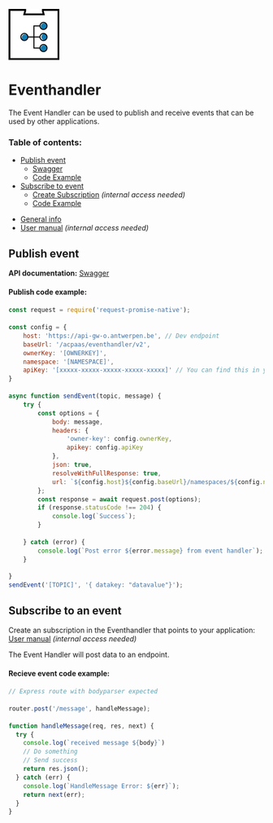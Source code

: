 ![eventhandler](./assets/eventhandler.png)

# Eventhandler


The Event Handler can be used to publish and receive events that can be used by other applications.

### Table of contents:

<!--ts-->
   * [Publish event](#publish-event)
      * [Swagger](https://acpaas.digipolis.be/nl/product/event-handler-engine/v2.0.0/api-event-handler-v-2/about#/Publish)
      * [Code Example](#publish-code-example)
   * [Subscribe to event](#subscribe-to-an-event)
      * [Create Subscription](https://wiki.antwerpen.be/ACPAAS/index.php/Event-Handler_User_Manuals) *(internal access needed)*
      * [Code Example](#recieve-event-code-example)
<!--te-->

- [General info](https://acpaas.digipolis.be/nl/product/event-handler-engine)
- [User manual](https://wiki.antwerpen.be/ACPAAS/index.php/Event-Handler_User_Manuals) *(internal access needed)*

## Publish event
**API documentation:** [Swagger](https://acpaas.digipolis.be/nl/product/event-handler-engine/v2.0.0/api-event-handler-v-2/about#/Publish)


#### Publish code example:
```javascript
const request = require('request-promise-native');

const config = {
    host: 'https://api-gw-o.antwerpen.be', // Dev endpoint
    baseUrl: '/acpaas/eventhandler/v2',
    ownerKey: '[OWNERKEY]',
    namespace: '[NAMESPACE]',
    apiKey: '[xxxxx-xxxxx-xxxxx-xxxxx-xxxxx]' // You can find this in your application on the api-store https://api-store-o.antwerpen.be/
}

async function sendEvent(topic, message) {
    try {
        const options = {
            body: message,
            headers: {
                'owner-key': config.ownerKey,
                apikey: config.apiKey
            },
            json: true,
            resolveWithFullResponse: true,
            url: `${config.host}${config.baseUrl}/namespaces/${config.namespace}/topics/${topic}/publish`,
        };
        const response = await request.post(options);
        if (response.statusCode !== 204) {
            console.log(`Success`);
        }

    } catch (error) {
        console.log(`Post error ${error.message} from event handler`);
    }

}
sendEvent('[TOPIC]', '{ datakey: "datavalue"}');
```
## Subscribe to an event

Create an subscription in the Eventhandler that points to your application: [User manual](https://wiki.antwerpen.be/ACPAAS/index.php/Event-Handler_User_Manuals) *(internal access needed)*

The Event Handler will post data to an endpoint.

#### Recieve event code example:
```javascript
// Express route with bodyparser expected

router.post('/message', handleMessage);

function handleMessage(req, res, next) {
  try {
    console.log(`received message ${body}`)
    // Do something
    // Send success
    return res.json();
  } catch (err) {
    console.log(`HandleMessage Error: ${err}`);
    return next(err);
  }
}
```

